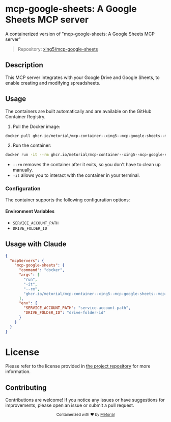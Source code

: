 
# mcp-google-sheets: A Google Sheets MCP server

A containerized version of "mcp-google-sheets: A Google Sheets MCP server"

> Repository: [xing5/mcp-google-sheets](https://github.com/xing5/mcp-google-sheets)

## Description

This MCP server integrates with your Google Drive and Google Sheets, to enable creating and modifying spreadsheets.


## Usage

The containers are built automatically and are available on the GitHub Container Registry.

1. Pull the Docker image:

```bash
docker pull ghcr.io/metorial/mcp-container--xing5--mcp-google-sheets--mcp-google-sheets
```

2. Run the container:

```bash
docker run -it --rm ghcr.io/metorial/mcp-container--xing5--mcp-google-sheets--mcp-google-sheets 
```

- `--rm` removes the container after it exits, so you don't have to clean up manually.
- `-it` allows you to interact with the container in your terminal.


### Configuration

The container supports the following configuration options:




#### Environment Variables

- `SERVICE_ACCOUNT_PATH`
- `DRIVE_FOLDER_ID`




## Usage with Claude

```json
{
  "mcpServers": {
    "mcp-google-sheets": {
      "command": "docker",
      "args": [
        "run",
        "-it",
        "--rm",
        "ghcr.io/metorial/mcp-container--xing5--mcp-google-sheets--mcp-google-sheets"
      ],
      "env": {
        "SERVICE_ACCOUNT_PATH": "service-account-path",
        "DRIVE_FOLDER_ID": "drive-folder-id"
      }
    }
  }
}
```

# License

Please refer to the license provided in [the project repository](https://github.com/xing5/mcp-google-sheets) for more information.

## Contributing

Contributions are welcome! If you notice any issues or have suggestions for improvements, please open an issue or submit a pull request.

<div align="center">
  <sub>Containerized with ❤️ by <a href="https://metorial.com">Metorial</a></sub>
</div>
  